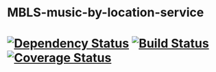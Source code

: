 # MBLS-music-by-location-service
# [![Dependency Status](https://www.versioneye.com/user/projects/5985a6110fb24f004dca5202/badge.svg?style=flat-square)](https://www.versioneye.com/user/projects/5985a6110fb24f004dca5202)  [![Build Status](https://travis-ci.org/olegbal/MBLS-music-by-location-service.svg?branch=master)](https://travis-ci.org/olegbal/MBLS-music-by-location-service) [![Coverage Status](https://coveralls.io/repos/github/olegbal/MBLS-music-by-location-service/badge.svg?branch=master)](https://coveralls.io/github/olegbal/MBLS-music-by-location-service?branch=master)
